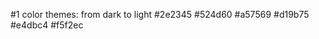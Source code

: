#1 color themes: from dark to light
    #2e2345
    #524d60
    #a57569
    #d19b75
    #e4dbc4
    #f5f2ec
